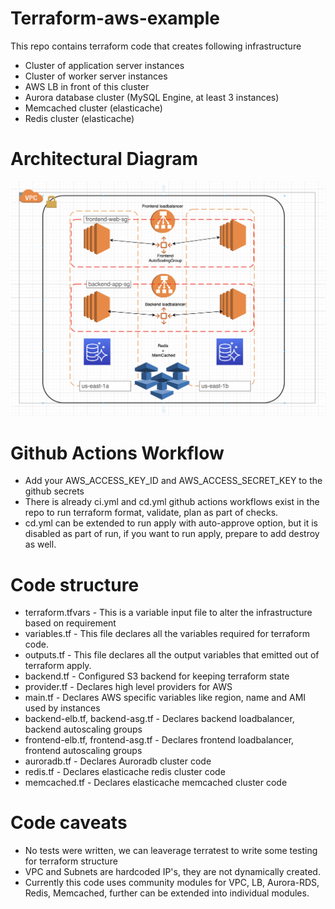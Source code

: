 # Terraform-aws-example
This repo contains terraform code that creates following infrastructure

- Cluster of application server instances
- Cluster of worker server instances
- AWS LB in front of this cluster
- Aurora database cluster (MySQL Engine, at least 3 instances)
- Memcached cluster (elasticache)
- Redis cluster (elasticache)

# Architectural Diagram

![Screenshot](screenshot.png)

# Github Actions Workflow

- Add your AWS_ACCESS_KEY_ID and AWS_ACCESS_SECRET_KEY to the github secrets
- There is already ci.yml and cd.yml github actions workflows exist in the repo to run terraform format, validate, plan as part of checks.
- cd.yml can be extended to run apply with auto-approve option, but it is disabled as part of run, if you want to run apply, prepare to add destroy as well.

# Code structure

- terraform.tfvars - This is a variable input file to alter the infrastructure based on requirement
- variables.tf - This file declares all the variables required for terraform code.
- outputs.tf - This file declares all the output variables that emitted out of terraform apply.
- backend.tf - Configured S3 backend for keeping terraform state
- provider.tf - Declares high level providers for AWS
- main.tf - Declares AWS specific variables like region, name and AMI used by instances
- backend-elb.tf, backend-asg.tf - Declares backend loadbalancer, backend autoscaling groups 
- frontend-elb.tf, frontend-asg.tf - Declares frontend loadbalancer, frontend autoscaling groups 
- auroradb.tf - Declares Auroradb cluster code
- redis.tf - Declares elasticache redis cluster code
- memcached.tf - Declares elasticache memcached cluster code

# Code caveats
- No tests were written, we can leaverage terratest to write some testing for terraform structure
- VPC and Subnets are hardcoded IP's, they are not dynamically created.
- Currently this code uses community modules for VPC, LB, Aurora-RDS, Redis, Memcached, further can be extended into individual modules.
